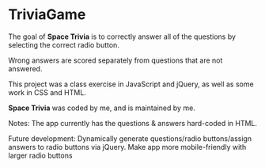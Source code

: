 # TriviaGame

The goal of **Space Trivia** is to correctly answer all of the questions by selecting the correct radio button.

Wrong answers are scored separately from questions that are not answered.

This project was a class exercise in JavaScript and jQuery, as well as some work in CSS and HTML.

**Space Trivia** was coded by me, and is maintained by me.

Notes:
The app currently has the questions & answers hard-coded in HTML.

Future development:
Dynamically generate questions/radio buttons/assign answers to radio buttons via jQuery.
Make app more mobile-friendly with larger radio buttons
